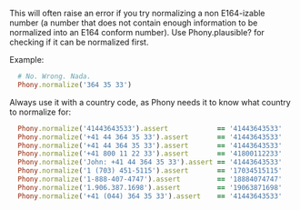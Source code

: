 This will often raise an error if you try normalizing a non E164-izable number (a number that does not contain enough information to be normalized into an E164 conform number). Use Phony.plausible? for checking if it can be normalized first.

Example:

```ruby
  # No. Wrong. Nada.
  Phony.normalize('364 35 33')
```

Always use it with a country code, as Phony needs it to know what country to normalize for:

```ruby
  Phony.normalize('41443643533').assert            == '41443643533'
  Phony.normalize('+41 44 364 35 33').assert       == '41443643533'
  Phony.normalize('+41 44 364 35 33').assert       == '41443643533'
  Phony.normalize('+41 800 11 22 33').assert       == '41800112233'
  Phony.normalize('John: +41 44 364 35 33').assert == '41443643533'
  Phony.normalize('1 (703) 451-5115').assert       == '17034515115'
  Phony.normalize('1-888-407-4747').assert         == '18884074747'
  Phony.normalize('1.906.387.1698').assert         == '19063871698'
  Phony.normalize('+41 (044) 364 35 33').assert    == '41443643533'
```